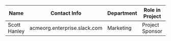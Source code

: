 
Name | Contact Info | Department | Role in Project | Business Requirement
--- | --- | --- | --- | ---
Scott Hanley | acmeorg.enterprise.slack.com | Marketing | Project Sponsor | BR012345
